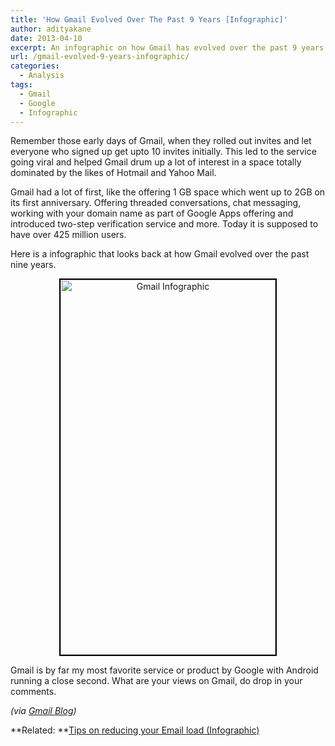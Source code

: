 ```yaml
---
title: 'How Gmail Evolved Over The Past 9 Years [Infographic]'
author: adityakane
date: 2013-04-10
excerpt: An infographic on how Gmail has evolved over the past 9 years. The chart tracks its evolution from threaded conversations to two-step verification feature over the years.
url: /gmail-evolved-9-years-infographic/
categories:
  - Analysis
tags:
  - Gmail
  - Google
  - Infographic
---
```

Remember those early days of Gmail, when they rolled out invites and let everyone who signed up get upto 10 invites initially. This led to the service going viral and helped Gmail drum up a lot of interest in a space totally dominated by the likes of Hotmail and Yahoo Mail.

Gmail had a lot of first, like the offering 1 GB space which went up to 2GB on its first anniversary. Offering threaded conversations, chat messaging, working with your domain name as part of Google Apps offering and introduced two-step verification service and more. Today it is supposed to have over 425 million users.

Here is a infographic that looks back at how Gmail evolved over the past nine years.

<p style="text-align: center;">
  <a href="http://cdn.devilsworkshop.org/files/2013/04/Gmail-Infographic.jpg"><img class="aligncenter size-medium wp-image-73182" style="border: 2px solid black;" title="Evolution of Gmail" alt="Gmail Infographic" src="http://cdn.devilsworkshop.org/files/2013/04/Gmail-Infographic-344x600.jpg" width="344" height="600" /></a>
</p>

Gmail is by far my most favorite service or product by Google with Android running a close second. What are your views on Gmail, do drop in your comments.

*(via <a href="http://gmailblog.blogspot.in/2013/04/gmail-9-years-and-counting.html" onclick="_gaq.push(['_trackEvent', 'outbound-article', 'http://gmailblog.blogspot.in/2013/04/gmail-9-years-and-counting.html', 'Gmail Blog']);" >Gmail Blog</a>)*

**Related: **[Tips on reducing your Email load (Infographic)][1]

 [1]: http://devilsworkshop.org/analysis/infographic-tips-reducing-email-load/60411/ "Tips on reducing your email load"
